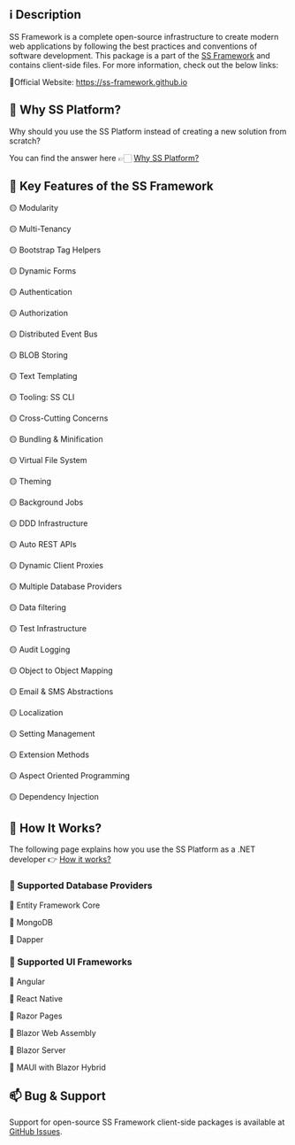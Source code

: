 ## ℹ️ Description

SS Framework is a complete open-source infrastructure to create modern web applications by following the best practices and conventions of software development. This package is a part of the [SS Framework](https://ss-framework.github.io) and contains client-side files. 
For more information, check out the below links: 

🔗Official Website: https://ss-framework.github.io

## 🤔 Why SS Platform?

Why should you use the SS Platform instead of creating a new solution from scratch?

You can find the answer here 👉🏻 [Why SS Platform?](https://ss-framework.github.io/why-ss-platform)

## 🚀 Key Features of the SS Framework

🟡 Modularity

🟡 Multi-Tenancy

🟡 Bootstrap Tag Helpers

🟡 Dynamic Forms

🟡 Authentication

🟡 Authorization

🟡 Distributed Event Bus

🟡 BLOB Storing

🟡 Text Templating

🟡 Tooling: SS CLI

🟡 Cross-Cutting Concerns

🟡 Bundling & Minification

🟡 Virtual File System

🟡 Theming

🟡 Background Jobs

🟡 DDD Infrastructure

🟡 Auto REST APIs

🟡 Dynamic Client Proxies

🟡 Multiple Database Providers

🟡 Data filtering

🟡 Test Infrastructure

🟡 Audit Logging

🟡 Object to Object Mapping

🟡 Email & SMS Abstractions

🟡 Localization

🟡 Setting Management

🟡 Extension Methods

🟡 Aspect Oriented Programming

🟡 Dependency Injection


## 🧐 How It Works?

The following page explains how you use the SS Platform as a .NET developer 👉 [How it works?](https://ss-framework.github.io/how-it-works)


### 📘 Supported Database Providers

🔵 Entity Framework Core

🔵 MongoDB

🔵 Dapper


### 🎴 Supported UI Frameworks

🔵 Angular

🔵 React Native

🔵 Razor Pages

🔵 Blazor Web Assembly

🔵 Blazor Server

🔵 MAUI with Blazor Hybrid


## 📫 Bug & Support

Support for open-source SS Framework client-side packages is available at [GitHub Issues](https://github.com/ss-framework/ss-framework/issues).
